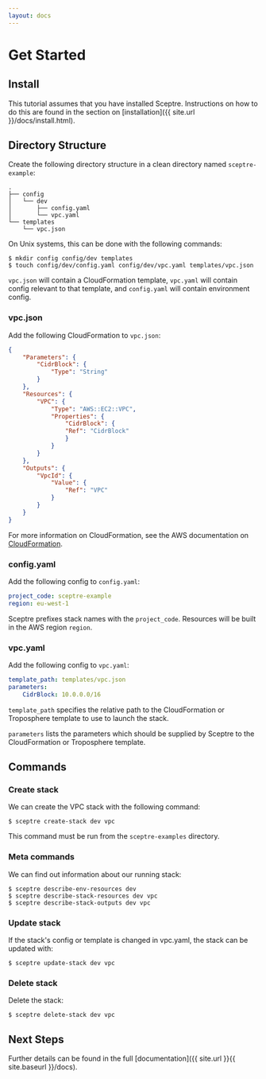 ```yaml
---
layout: docs
---
```


# Get Started

## Install

This tutorial assumes that you have installed Sceptre. Instructions on how to do this are found in the section on [installation]({{ site.url }}/docs/install.html).

## Directory Structure

Create the following directory structure in a clean directory named `sceptre-example`:

```shell
.
├── config
│   └── dev
│       ├── config.yaml
│       └── vpc.yaml
└── templates
    └── vpc.json
```

On Unix systems, this can be done with the following commands:

```
$ mkdir config config/dev templates
$ touch config/dev/config.yaml config/dev/vpc.yaml templates/vpc.json
```

`vpc.json` will contain a CloudFormation template, `vpc.yaml` will contain config relevant to that template, and `config.yaml` will contain environment config.


### vpc.json

Add the following CloudFormation to `vpc.json`:

```json
{
    "Parameters": {
        "CidrBlock": {
            "Type": "String"
        }
    },
    "Resources": {
        "VPC": {
            "Type": "AWS::EC2::VPC",
            "Properties": {
                "CidrBlock": {
                "Ref": "CidrBlock"
                }
            }
        }
    },
    "Outputs": {
        "VpcId": {
            "Value": {
                "Ref": "VPC"
            }
        }
    }
}
```

For more information on CloudFormation, see the AWS documentation on [CloudFormation](http://docs.aws.amazon.com/AWSCloudFormation/latest/UserGuide/Welcome.html).


### config.yaml

Add the following config to `config.yaml`:

```yaml
project_code: sceptre-example
region: eu-west-1
```

Sceptre prefixes stack names with the `project_code`. Resources will be built in the AWS region `region`.


### vpc.yaml

Add the following config to `vpc.yaml`:

```yaml
template_path: templates/vpc.json
parameters:
    CidrBlock: 10.0.0.0/16
```


`template_path` specifies the relative path to the CloudFormation or Troposphere template to use to launch the stack.

`parameters` lists the parameters which should be supplied by Sceptre to the CloudFormation or Troposphere template.


## Commands


### Create stack

We can create the VPC stack with the following command:

```shell
$ sceptre create-stack dev vpc
```

This command must be run from the `sceptre-examples` directory.


### Meta commands

We can find out information about our running stack:

```shell
$ sceptre describe-env-resources dev
$ sceptre describe-stack-resources dev vpc
$ sceptre describe-stack-outputs dev vpc
```


### Update stack

If the stack's config or template is changed in vpc.yaml, the stack can be updated with:

```shell
$ sceptre update-stack dev vpc
```


### Delete stack

Delete the stack:

```shell
$ sceptre delete-stack dev vpc
```


## Next Steps

Further details can be found in the full [documentation]({{ site.url }}{{ site.baseurl }}/docs).

